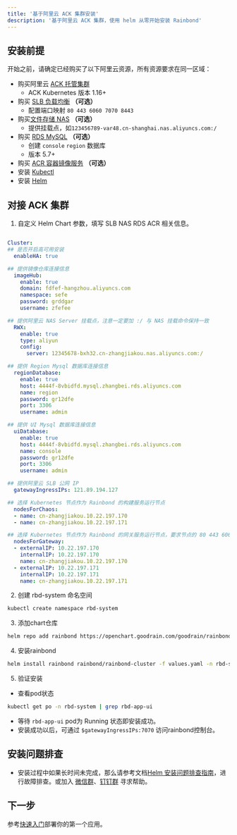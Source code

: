 ```yaml
---
title: '基于阿里云 ACK 集群安装'
description: '基于阿里云 ACK 集群，使用 helm 从零开始安装 Rainbond'
---
```


## 安装前提

开始之前，请确定已经购买了以下阿里云资源，所有资源要求在同一区域：

* 购买阿里云 [ACK 托管集群](https://www.aliyun.com/product/kubernetes)
  * ACK Kubernetes 版本 1.16+
* 购买 [SLB 负载均衡](https://www.aliyun.com/product/slb) **（可选）**
  * 配置端口映射 `80 443 6060 7070 8443`
* 购买[文件存储 NAS](https://www.aliyun.com/product/nas) **（可选）**
  * 提供挂载点，如`123456789-var48.cn-shanghai.nas.aliyuncs.com:/`
* 购买 [RDS MySQL](https://www.aliyun.com/product/rds/mysql) **（可选）**
  * 创建 `console` `region` 数据库
  * 版本 5.7+
* 购买 [ACR 容器镜像服务](https://www.aliyun.com/product/acr) **（可选）**
* 安装 [Kubectl](/docs/ops-guide/tools/#kubectl)
* 安装 [Helm](/docs/ops-guide/tools/#helm)

## 对接 ACK 集群

1. 自定义 Helm Chart 参数，填写 SLB NAS RDS ACR 相关信息。

```yaml title="vim values.yaml"

Cluster:
## 是否开启高可用安装
  enableHA: true

## 提供镜像仓库连接信息
  imageHub:
    enable: true
    domain: fdfef-hangzhou.aliyuncs.com
    namespace: sefe
    password: grddgar
    username: zfefee

## 提供阿里云 NAS Server 挂载点，注意一定要加 :/ 与 NAS 挂载命令保持一致
  RWX:
    enable: true
    type: aliyun
    config:
      server: 12345678-bxh32.cn-zhangjiakou.nas.aliyuncs.com:/

## 提供 Region Mysql 数据库连接信息
  regionDatabase:
    enable: true
    host: 4444f-8vbidfd.mysql.zhangbei.rds.aliyuncs.com 
    name: region
    password: gr12dfe
    port: 3306
    username: admin

## 提供 UI Mysql 数据库连接信息
  uiDatabase:
    enable: true
    host: 4444f-8vbidfd.mysql.zhangbei.rds.aliyuncs.com
    name: console
    password: gr12dfe
    port: 3306
    username: admin

## 提供阿里云 SLB 公网 IP
  gatewayIngressIPs: 121.89.194.127

## 选择 Kubernetes 节点作为 Rainbond 的构建服务运行节点
  nodesForChaos:
  - name: cn-zhangjiakou.10.22.197.170
  - name: cn-zhangjiakou.10.22.197.171

## 选择 Kubernetes 节点作为 Rainbond 的网关服务运行节点，要求节点的 80 443 6060 7070 8443 端口未被占用
  nodesForGateway:
  - externalIP: 10.22.197.170
    internalIP: 10.22.197.170
    name: cn-zhangjiakou.10.22.197.170
  - externalIP: 10.22.197.171
    internalIP: 10.22.197.171
    name: cn-zhangjiakou.10.22.197.171
```

2. 创建 rbd-system 命名空间

```bash
kubectl create namespace rbd-system
```

3. 添加chart仓库

```bash
helm repo add rainbond https://openchart.goodrain.com/goodrain/rainbond
```

4. 安装rainbond

```bash
helm install rainbond rainbond/rainbond-cluster -f values.yaml -n rbd-system
```

5. 验证安装

- 查看pod状态

```bash
kubectl get po -n rbd-system | grep rbd-app-ui
```

- 等待 `rbd-app-ui` pod为 Running 状态即安装成功。
- 安装成功以后，可通过 `$gatewayIngressIPs:7070` 访问rainbond控制台。

## 安装问题排查

- 安装过程中如果长时间未完成，那么请参考文档[Helm 安装问题排查指南](/docs/installation/install-troubleshoot/helm-install-troubleshoot)，进行故障排查。或加入 [微信群](/community/support#微信群)、[钉钉群](/community/support#钉钉群) 寻求帮助。

## 下一步

参考[快速入门](/docs/quick-start/getting-started/)部署你的第一个应用。
